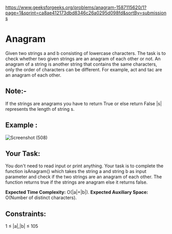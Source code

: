 https://www.geeksforgeeks.org/problems/anagram-1587115620/1?page=1&sprint=ca8ae412173dbd8346c26a0295d098fd&sortBy=submissions

<h1> Anagram </h1>

Given two strings a and b consisting of lowercase characters. The task is to check whether two given strings are an anagram of each other or not. An anagram of a string is another string that contains the same characters, only the order of characters can be different. For example, act and tac are an anagram of each other.

## Note:-
If the strings are anagrams you have to return True or else return False
|s| represents the length of string s.


## Example :
![Screenshot (508)](https://github.com/shanvii/Beginner-s-DSA-Sheet-GeeksforGeeks/assets/81086303/c43efc8a-99f0-4d0c-9e69-4149bed21c67)

## Your Task:
You don't need to read input or print anything. Your task is to complete the function isAnagram() which takes the string a and string b as input parameter and check if the two strings are an anagram of each other. The function returns true if the strings are anagram else it returns false.

**Expected Time Complexity:** O(|a|+|b|).
**Expected Auxiliary Space:** O(Number of distinct characters).

## Constraints:
1 ≤ |a|,|b| ≤ 105

